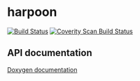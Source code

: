 # harpoon

[![Build Status](https://travis-ci.org/michalwy/harpoon.svg?branch=master)](https://travis-ci.org/michalwy/harpoon)
[![Coverity Scan Build Status](https://scan.coverity.com/projects/5145/badge.svg?flat=1)](https://scan.coverity.com/projects/5145)

## API documentation
[Doxygen documentation](http://michalwy.github.io/harpoon/api)
